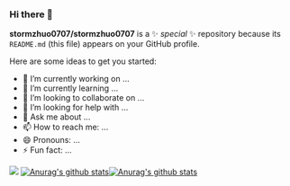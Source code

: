 ### Hi there 👋


**stormzhuo0707/stormzhuo0707** is a ✨ _special_ ✨ repository because its `README.md` (this file) appears on your GitHub profile.

Here are some ideas to get you started:

- 🔭 I’m currently working on ...
- 🌱 I’m currently learning ...
- 👯 I’m looking to collaborate on ...
- 🤔 I’m looking for help with ...
- 💬 Ask me about ...
- 📫 How to reach me: ...
- 😄 Pronouns: ...
- ⚡ Fun fact: ...


![](https://github-readme-stats.vercel.app/api?username=stormzhuo0707&theme=dark)
[![Anurag's github stats](https://github-readme-stats.vercel.app/api?username=stormzhuo0707&theme=radical)](https://github.com/anuraghazra/github-readme-stats)[![Anurag's github stats](https://github-readme-stats.vercel.app/api?username=stormzhuo0707&theme=merko)](https://github.com/anuraghazra/github-readme-stats)



